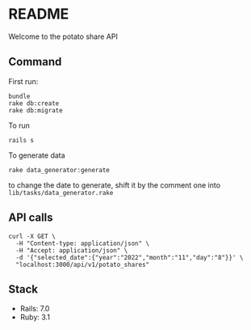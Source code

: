 # README

Welcome to the potato share API

## Command

First run:
```shell
bundle
rake db:create
rake db:migrate
```

To run
```shell
rails s
```

To generate data

```shell
rake data_generator:generate
```
to change the date to generate, shift it by the comment one into `lib/tasks/data_generator.rake`


## API calls

```shell
curl -X GET \
  -H "Content-type: application/json" \
  -H "Accept: application/json" \
  -d '{"selected_date":{"year":"2022","month":"11","day":"8"}}' \
  "localhost:3000/api/v1/potato_shares"
```

## Stack

* Rails: 7.0
* Ruby: 3.1
